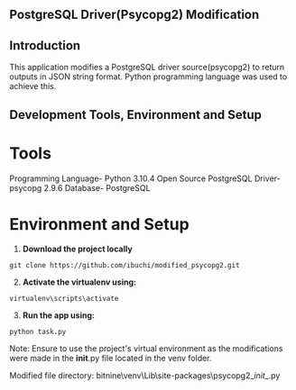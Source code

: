 PostgreSQL Driver(Psycopg2) Modification
-----

## Introduction

This application modifies a PostgreSQL driver source(psycopg2) to return outputs in JSON string format. Python programming language was used to achieve this.

## Development Tools, Environment and Setup
# Tools
Programming Language- Python 3.10.4
Open Source PostgreSQL Driver- psycopg 2.9.6
Database- PostgreSQL

# Environment and Setup
1. **Download the project locally**
```
git clone https://github.com/ibuchi/modified_psycopg2.git
```

2. **Activate the virtualenv using:**
```
virtualenv\scripts\activate
```
3. **Run the app using:**
```
python task.py
```
Note: Ensure to use the project's virtual environment as the modifications were made in the __init__.py file located in the venv folder.

Modified file directory: bitnine\venv\Lib\site-packages\psycopg2\__init__.py
